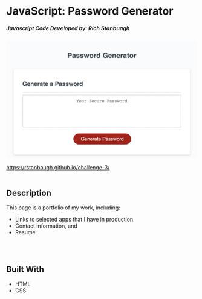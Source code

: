 # JavaScript: Password Generator
##### Javascript Code Developed by: Rich Stanbuagh <br />


![PW Generator](./assets/images/Challenge%203%20Screen%20Shot.png)

https://rstanbaugh.github.io/challenge-3/
<br />
<br />

## Description
This page is a portfolio of my work, including:
- Links to selected apps that I have in production
- Contact information, and
- Resume
<br />
<br />

## Built With <br />
* HTML <br />
* CSS <br />
<br />
